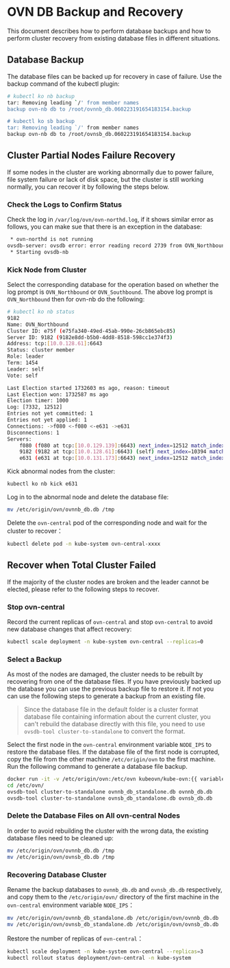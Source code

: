 # OVN DB Backup and Recovery

This document describes how to perform database backups and how to
perform cluster recovery from existing database files in different situations.

## Database Backup

The database files can be backed up for recovery in case of failure. Use
the backup command of the kubectl plugin:

```bash
# kubectl ko nb backup
tar: Removing leading `/' from member names
backup ovn-nb db to /root/ovnnb_db.060223191654183154.backup

# kubectl ko sb backup
tar: Removing leading `/' from member names
backup ovn-nb db to /root/ovnsb_db.060223191654183154.backup
```

## Cluster Partial Nodes Failure Recovery

If some nodes in the cluster are working abnormally due to power failure,
file system failure or lack of disk space, but the cluster is still working normally, you can recover it by following the steps below.

### Check the Logs to Confirm Status

Check the log in `/var/log/ovn/ovn-northd.log`, if it shows similar error as follows,
you can make sue that there is an exception in the database:

```bash
 * ovn-northd is not running
ovsdb-server: ovsdb error: error reading record 2739 from OVN_Northbound log: record 2739 advances commit index to 6308 but last log index is 6307
 * Starting ovsdb-nb
```

### Kick Node from Cluster

Select the corresponding database for the operation based on whether the log prompt is `OVN_Northbound` or `OVN_Southbound`.
The above log prompt is `OVN_Northbound` then for ovn-nb do the following:

```bash
# kubectl ko nb status
9182
Name: OVN_Northbound
Cluster ID: e75f (e75fa340-49ed-45ab-990e-26cb865ebc85)
Server ID: 9182 (9182e8dd-b5b0-4dd8-8518-598cc1e374f3)
Address: tcp:[10.0.128.61]:6643
Status: cluster member
Role: leader
Term: 1454
Leader: self
Vote: self

Last Election started 1732603 ms ago, reason: timeout
Last Election won: 1732587 ms ago
Election timer: 1000
Log: [7332, 12512]
Entries not yet committed: 1
Entries not yet applied: 1
Connections: ->f080 <-f080 <-e631 ->e631
Disconnections: 1
Servers:
    f080 (f080 at tcp:[10.0.129.139]:6643) next_index=12512 match_index=12510 last msg 63 ms ago
    9182 (9182 at tcp:[10.0.128.61]:6643) (self) next_index=10394 match_index=12510
    e631 (e631 at tcp:[10.0.131.173]:6643) next_index=12512 match_index=0
```

Kick abnormal nodes from the cluster:

```bash
kubectl ko nb kick e631
```

Log in to the abnormal node and delete the database file:

```bash
mv /etc/origin/ovn/ovnnb_db.db /tmp
```

Delete the `ovn-central` pod of the corresponding node and wait for the cluster to recover：

```bash
kubectl delete pod -n kube-system ovn-central-xxxx
```

## Recover when Total Cluster Failed

If the majority of the cluster nodes are broken and the leader cannot be elected, please refer to the following steps to recover.

### Stop ovn-central

Record the current replicas of `ovn-central` and stop `ovn-central` to avoid new database changes that affect recovery:

```bash
kubectl scale deployment -n kube-system ovn-central --replicas=0
```

### Select a Backup

As most of the nodes are damaged, the cluster needs to be rebuilt by recovering from one of the database files.
If you have previously backed up the database you can use the previous backup file to restore it.
If not you can use the following steps to generate a backup from an existing file.

> Since the database file in the default folder is a cluster format database file containing information about
> the current cluster, you can't rebuild the database directly with this file,
> you need to use `ovsdb-tool cluster-to-standalone` to convert the format.

Select the first node in the `ovn-central` environment variable `NODE_IPS` to restore the database files.
If the database file of the first node is corrupted, copy the file from the other machine `/etc/origin/ovn` to
the first machine. Run the following command to generate a database file backup.

```bash
docker run -it -v /etc/origin/ovn:/etc/ovn kubeovn/kube-ovn:{{ variables.version }} bash
cd /etc/ovn/
ovsdb-tool cluster-to-standalone ovnnb_db_standalone.db ovnnb_db.db
ovsdb-tool cluster-to-standalone ovnsb_db_standalone.db ovnsb_db.db
```

### Delete the Database Files on All ovn-central Nodes

In order to avoid rebuilding the cluster with the wrong data, the existing database files need to be cleaned up:

```bash
mv /etc/origin/ovn/ovnnb_db.db /tmp
mv /etc/origin/ovn/ovnsb_db.db /tmp
```

### Recovering Database Cluster

Rename the backup databases to `ovnnb_db.db` and `ovnsb_db.db` respectively,
and copy them to the `/etc/origin/ovn/` directory of the first machine in the `ovn-central` environment variable `NODE_IPS`：

```bash
mv /etc/origin/ovn/ovnnb_db_standalone.db /etc/origin/ovn/ovnnb_db.db
mv /etc/origin/ovn/ovnsb_db_standalone.db /etc/origin/ovn/ovnsb_db.db
```

Restore the number of replicas of `ovn-central`：

```bash
kubectl scale deployment -n kube-system ovn-central --replicas=3
kubectl rollout status deployment/ovn-central -n kube-system
```
